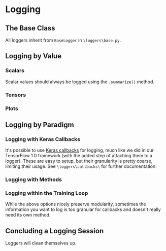 # Logging

## The Base Class

All loggers inherit from `BaseLogger` in `\loggers\base.py`.


## Logging by Value

### Scalars
Scalar values should always be logged using the `.summarize()` method.

### Tensors

### Plots


## Logging by Paradigm

### Logging with Keras Callbacks
It's possible to use [Keras callbacks](https://www.tensorflow.org/api_docs/python/tf/keras/callbacks/Callback)
for logging, much like we did in our TensorFlow 1.0 framework (with the added
step of attaching them to a logger). These are easy to setup, but their
granularity is pretty coarse, limiting their usage. See `\loggers\callbacks\`
for further documentation.

### Logging with Methods


### Logging within the Training Loop

While the above options nicely preserve modularity, sometimes the information
you want to log is too granular for callbacks and doesn't really need its own
method.


## Concluding a Logging Session

Loggers will clean themselves up.
